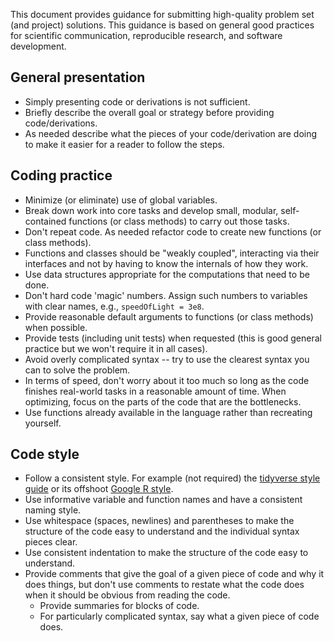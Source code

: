 This document provides guidance for submitting high-quality problem set (and project) solutions.
This guidance is based on general good practices for scientific communication, reproducible research, and software development.

## General presentation

- Simply presenting code or derivations is not sufficient.
- Briefly describe the overall goal or strategy before providing code/derivations.
- As needed describe what the pieces of your code/derivation are doing to make it easier for a reader to follow the steps.

## Coding practice

- Minimize (or eliminate) use of global variables.
- Break down work into core tasks and develop small, modular, self-contained functions (or class methods) to carry out those tasks.
- Don't repeat code. As needed refactor code to create new functions (or class methods).
- Functions and classes should be "weakly coupled", interacting via their interfaces and not by having to know the internals of how they work.
- Use data structures appropriate for the computations that need to be done.
- Don't hard code 'magic' numbers. Assign such numbers to variables with clear names, e.g., `speedOfLight = 3e8`.
- Provide reasonable default arguments to functions (or class methods) when possible.
- Provide tests (including unit tests) when requested (this is good general practice but we won't require it in all cases).
- Avoid overly complicated syntax -- try to use the clearest syntax you can to solve the problem.
- In terms of speed, don't worry about it too much so long as the code finishes real-world tasks in a reasonable amount of time. When optimizing, focus on the parts of the code that are the bottlenecks.
- Use functions already available in the language rather than recreating yourself.

## Code style

- Follow a consistent style. For example (not required) the [tidyverse style guide](https://style.tidyverse.org/) or its offshoot [Google R style](https://google.github.io/styleguide/Rguide.html).
- Use informative variable and function names and have a consistent naming style. 
- Use whitespace (spaces, newlines) and parentheses to make the structure of the code easy to understand and the individual syntax pieces clear.
- Use consistent indentation to make the structure of the code easy to understand.
- Provide comments that give the goal of a given piece of code and why it does things, but don't use comments to restate what the code does when it should be obvious from reading the code.
  - Provide summaries for blocks of code.
  - For particularly complicated syntax, say what a given piece of code does.
